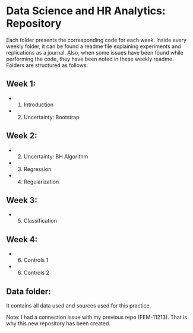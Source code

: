 # Data Science and HR Analytics: Repository

Each folder presents the corresponding code for each week. Inside every weekly folder, 
it can be found a readme file explaining experiments and replications as a journal. Also,
when some issues have been found while performing the code, they have been noted in these
weekly readme. Folders are structured as follows: 

## Week 1: 
  - 1. Introduction
  - 2. Uncertainty: Bootstrap 
  
## Week 2: 
  - 2. Uncertainty: BH Algorithm
  - 3. Regression
  - 4. Regularization
  
## Week 3: 
  - 5. Classification
  
## Week 4: 
  - 6. Controls 1
  - 6. Controls 2
  
## Data folder: 
It contains all data used and sources used for this practice. 

Note: I had a connection issue with my previous repo (FEM-11213). That is why this new repository has been created. 
